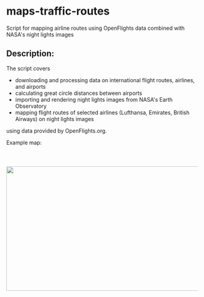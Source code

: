 # maps-traffic-routes
Script for mapping airline routes using OpenFlights data combined with NASA's night lights images

## Description:

The script covers

* downloading and processing data on international flight routes, airlines, and airports
* calculating great circle distances between airports
* importing and rendering night lights images from NASA's Earth Observatory
* mapping flight routes of selected airlines (Lufthansa, Emirates, British Airways) on night lights images

using data provided by OpenFlights.org.

Example map:

<p align="center"><img src="https://raw.githubusercontent.com/lhehnke/lhehnke.github.io/master/img/openflights-nasa/Airlines.png" width="655px" height="327x" vspace="40px"/></p>

